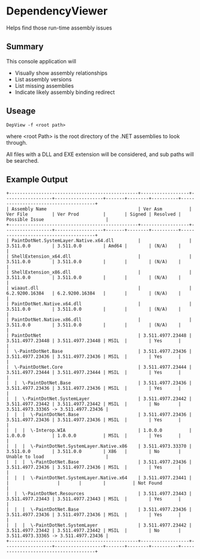 # DependencyViewer

Helps find those run-time assembly issues

## Summary

This console application will
 - Visually show assembly relationships
 - List assembly versions
 - List missing assemblies
 - Indicate likely assembly binding redirect
 
## Useage

    DepView -f <root path>
where \<root Path\> is the root directory of the .NET assemblies to look through.
  
All files with a DLL and EXE extension will be considered, and sub paths will be searched.
    
## Example Output

	+------------------------------------------------+------------------+------------------+------------------+-------+--------+----------+--------------------------------------+
	| Assembly Name                                  | Ver Asm          | Ver File         | Ver Prod         |       | Signed | Resolved | Possible Issue                       |
	+------------------------------------------------+------------------+------------------+------------------+-------+--------+----------+--------------------------------------+
	| PaintDotNet.SystemLayer.Native.x64.dll         |                  | 3.511.0.0        | 3.511.0.0        | Amd64 |        | (N/A)    |                                      |
	| ShellExtension_x64.dll                         |                  | 3.511.0.0        | 3.511.0.0        |       |        | (N/A)    |                                      |
	| ShellExtension_x86.dll                         |                  | 3.511.0.0        | 3.511.0.0        |       |        | (N/A)    |                                      |
	| wiaaut.dll                                     |                  | 6.2.9200.16384   | 6.2.9200.16384   |       |        | (N/A)    |                                      |
	| PaintDotNet.Native.x64.dll                     |                  | 3.511.0.0        | 3.511.0.0        |       |        | (N/A)    |                                      |
	| PaintDotNet.Native.x86.dll                     |                  | 3.511.0.0        | 3.511.0.0        |       |        | (N/A)    |                                      |
	| PaintDotNet                                    | 3.511.4977.23448 | 3.511.4977.23448 | 3.511.4977.23448 | MSIL  |        | Yes      |                                      |
	|  \-PaintDotNet.Base                            | 3.511.4977.23436 | 3.511.4977.23436 | 3.511.4977.23436 | MSIL  |        | Yes      |                                      |
	|  \-PaintDotNet.Core                            | 3.511.4977.23444 | 3.511.4977.23444 | 3.511.4977.23444 | MSIL  |        | Yes      |                                      |
	|  |  \-PaintDotNet.Base                         | 3.511.4977.23436 | 3.511.4977.23436 | 3.511.4977.23436 | MSIL  |        | Yes      |                                      |
	|  |  \-PaintDotNet.SystemLayer                  | 3.511.4977.23442 | 3.511.4977.23442 | 3.511.4977.23442 | MSIL  |        | No       | 3.511.4973.33365 -> 3.511.4977.23436 |
	|  |  |  \-PaintDotNet.Base                      | 3.511.4977.23436 | 3.511.4977.23436 | 3.511.4977.23436 | MSIL  |        | Yes      |                                      |
	|  |  |  \-Interop.WIA                           | 1.0.0.0          | 1.0.0.0          | 1.0.0.0          | MSIL  |        | Yes      |                                      |
	|  |  |  \-PaintDotNet.SystemLayer.Native.x86    | 3.511.4973.33370 | 3.511.0.0        | 3.511.0.0        | X86   |        | No       | Unable to load                       |
	|  |  |  \-PaintDotNet.Base                      | 3.511.4977.23436 | 3.511.4977.23436 | 3.511.4977.23436 | MSIL  |        | Yes      |                                      |
	|  |  |  \-PaintDotNet.SystemLayer.Native.x64    | 3.511.4977.23441 |                  |                  |       |        |          | Not Found                            |
	|  |  \-PaintDotNet.Resources                    | 3.511.4977.23443 | 3.511.4977.23443 | 3.511.4977.23443 | MSIL  |        | Yes      |                                      |
	|  |  |  \-PaintDotNet.Base                      | 3.511.4977.23436 | 3.511.4977.23436 | 3.511.4977.23436 | MSIL  |        | Yes      |                                      |
	|  |  |  \-PaintDotNet.SystemLayer               | 3.511.4977.23442 | 3.511.4977.23442 | 3.511.4977.23442 | MSIL  |        | No       | 3.511.4973.33365 -> 3.511.4977.23436 |
	+------------------------------------------------+------------------+------------------+------------------+-------+--------+----------+--------------------------------------+
